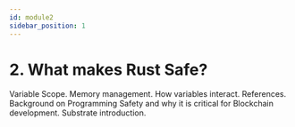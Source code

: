 ```yaml
---
id: module2
sidebar_position: 1
---
```


# 2. What makes Rust Safe?

Variable Scope. Memory management. How variables interact. References. Background on Programming Safety and why it is critical for Blockchain development. Substrate introduction.
